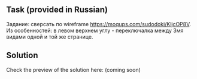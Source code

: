 ## Task (provided in Russian)

Задание: сверсать по wireframe https://moqups.com/sudodoki/KljcOP8V. Из особенностей: в левом верхнем углу - переключалка между 3мя видами одной и той же странице. 

## Solution
Check the preview of the solution here: (coming soon)
